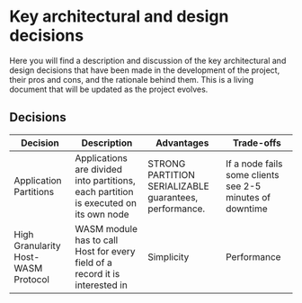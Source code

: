 # Key architectural and design decisions

Here you will find a description and discussion of the key architectural and design decisions that have been made in the development of the project, their pros and cons, and the rationale behind them. This is a living document that will be updated as the project evolves.

## Decisions

| Decision| Description | Advantages | Trade-offs |
| ----------- | ----------- | ----------- | ----------- |
| Application Partitions| Applications are divided into partitions, each partition is executed on its own node| STRONG PARTITION SERIALIZABLE guarantees, performance. | If a node fails some clients see 2-5 minutes of downtime|
| High Granularity Host-WASM Protocol | WASM module has to call Host for every field of a record it is interested in| Simplicity | Performance|

